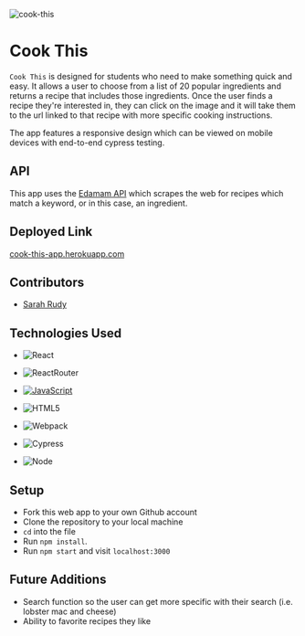 ![cook-this](https://user-images.githubusercontent.com/78389005/141882296-35216911-5250-4caf-b093-62883e26efef.gif)

# Cook This
`Cook This` is designed for students who need to make something quick and easy. It allows a user to choose from a list of 20 popular ingredients and returns a recipe that includes those ingredients. Once the user finds a recipe they're interested in, they can click on the image and it will take them to the url linked to that recipe with more specific cooking instructions.

The app features a responsive design which can be viewed on mobile devices with end-to-end cypress testing. 

## API 
This app uses the [Edamam API](https://developer.edamam.com/edamam-recipe-api) which scrapes the web for recipes which match a keyword, or in this case, an ingredient. 

## Deployed Link
[cook-this-app.herokuapp.com](https://cook-this-app.herokuapp.com/)

## Contributors
- [Sarah Rudy](https://github.com/sarahrudy)

## Technologies Used
- ![React](https://camo.githubusercontent.com/4e4a3b5c3e9c00501ec866e2f2466c5a6032f838aca5f2cf3b14450e39e8a2f0/68747470733a2f2f696d672e736869656c64732e696f2f62616467652f72656163742532302d2532333230323332612e7376673f267374796c653d666f722d7468652d6261646765266c6f676f3d7265616374266c6f676f436f6c6f723d253233363144414642)

- ![ReactRouter](https://camo.githubusercontent.com/4f9d20f3a284d2f6634282f61f82a62e99ee9906537dc9859decfdc9efbb51ec/68747470733a2f2f696d672e736869656c64732e696f2f62616467652f52656163745f526f757465722d4341343234353f7374796c653d666f722d7468652d6261646765266c6f676f3d72656163742d726f75746572266c6f676f436f6c6f723d7768697465)

- [![JavaScript](https://img.shields.io/badge/javascript%20-%23323330.svg?&style=for-the-badge&logo=javascript&logoColor=%23F7DF1E)](https://www.javascript.com/)

- ![HTML5](https://img.shields.io/badge/html5%20-%23E34F26.svg?&style=for-the-badge&logo=html5&logoColor=white)

- ![Webpack](https://img.shields.io/badge/webpack%20-%238DD6F9.svg?&style=for-the-badge&logo=webpack&logoColor=black)

- ![Cypress](https://img.shields.io/badge/cypress-04C38E.svg?&style=for-the-badge&logo=cypress&logoColor=white)

- ![Node](https://img.shields.io/badge/node.js%20-%2343853D.svg?&style=for-the-badge&logo=node.js&logoColor=white)


## Setup
- Fork this web app to your own Github account
- Clone the repository to your local machine
- `cd` into the file
- Run `npm install`.
- Run `npm start` and visit `localhost:3000`

## Future Additions
- Search function so the user can get more specific with their search (i.e. lobster mac and cheese)
- Ability to favorite recipes they like
